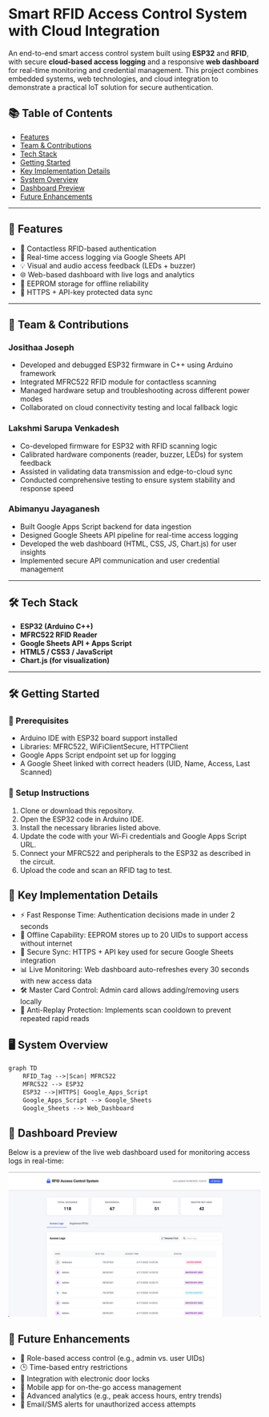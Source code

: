 # Smart RFID Access Control System with Cloud Integration

An end-to-end smart access control system built using **ESP32** and **RFID**, with secure **cloud-based access logging** and a responsive **web dashboard** for real-time monitoring and credential management. This project combines embedded systems, web technologies, and cloud integration to demonstrate a practical IoT solution for secure authentication.

## 📚 Table of Contents

- [Features](#-features)
- [Team & Contributions](#-team--contributions)
- [Tech Stack](#-tech-stack)
- [Getting Started](#️-getting-started)
- [Key Implementation Details](#-key-implementation-details)
- [System Overview](#️-system-overview)
- [Dashboard Preview](#-dashboard-preview)
- [Future Enhancements](#-future-enhancements)

---

## 🚀 Features

- 🔐 Contactless RFID-based authentication
- 📡 Real-time access logging via Google Sheets API
- 💡 Visual and audio access feedback (LEDs + buzzer)
- 🌐 Web-based dashboard with live logs and analytics
- 💾 EEPROM storage for offline reliability
- 🔐 HTTPS + API-key protected data sync

---

## 👥 Team & Contributions

### **Josithaa Joseph**

- Developed and debugged ESP32 firmware in C++ using Arduino framework
- Integrated MFRC522 RFID module for contactless scanning
- Managed hardware setup and troubleshooting across different power modes
- Collaborated on cloud connectivity testing and local fallback logic

### **Lakshmi Sarupa Venkadesh**

- Co-developed firmware for ESP32 with RFID scanning logic
- Calibrated hardware components (reader, buzzer, LEDs) for system feedback
- Assisted in validating data transmission and edge-to-cloud sync
- Conducted comprehensive testing to ensure system stability and response speed

### **Abimanyu Jayaganesh**

- Built Google Apps Script backend for data ingestion
- Designed Google Sheets API pipeline for real-time access logging
- Developed the web dashboard (HTML, CSS, JS, Chart.js) for user insights
- Implemented secure API communication and user credential management

---

## 🛠 Tech Stack

- **ESP32 (Arduino C++)**
- **MFRC522 RFID Reader**
- **Google Sheets API + Apps Script**
- **HTML5 / CSS3 / JavaScript**
- **Chart.js (for visualization)**

---

## 🛠️ Getting Started

### 🔧 Prerequisites

- Arduino IDE with ESP32 board support installed
- Libraries: MFRC522, WiFiClientSecure, HTTPClient
- Google Apps Script endpoint set up for logging
- A Google Sheet linked with correct headers (UID, Name, Access, Last Scanned)

### 🚀 Setup Instructions

1. Clone or download this repository.
2. Open the ESP32 code in Arduino IDE.
3. Install the necessary libraries listed above.
4. Update the code with your Wi-Fi credentials and Google Apps Script URL.
5. Connect your MFRC522 and peripherals to the ESP32 as described in the circuit.
6. Upload the code and scan an RFID tag to test.

## 🧪 Key Implementation Details

- ⚡ Fast Response Time: Authentication decisions made in under 2 seconds
- 💾 Offline Capability: EEPROM stores up to 20 UIDs to support access without internet
- 🔐 Secure Sync: HTTPS + API key used for secure Google Sheets integration
- 📊 Live Monitoring: Web dashboard auto-refreshes every 30 seconds with new access data
- 🛠 Master Card Control: Admin card allows adding/removing users locally
- 🚫 Anti-Replay Protection: Implements scan cooldown to prevent repeated rapid reads

## 🖥️ System Overview

```mermaid
graph TD
    RFID_Tag -->|Scan| MFRC522
    MFRC522 --> ESP32
    ESP32 -->|HTTPS| Google_Apps_Script
    Google_Apps_Script --> Google_Sheets
    Google_Sheets --> Web_Dashboard
```

## 📸 Dashboard Preview

Below is a preview of the live web dashboard used for monitoring access logs in real-time:

![Dashboard Screenshot](dashboard.jpeg)

## 🧠 Future Enhancements

- 🔑 Role-based access control (e.g., admin vs. user UIDs)
- 🕒 Time-based entry restrictions
- 🧲 Integration with electronic door locks
- 📱 Mobile app for on-the-go access management
- 🧠 Advanced analytics (e.g., peak access hours, entry trends)
- 🔔 Email/SMS alerts for unauthorized access attempts
